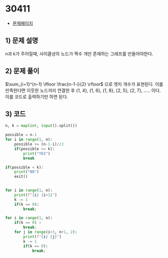 # 30411
- [문제페이지](https://boj.kr/30411)

## 1) 문제 설명
n과 k가 주어질때, 사이클상의 노드가 짝수 개만 존재하는 그래프를 만들어야한다.

## 2) 문제 풀이
$\sum_{i=1}^{n-1} \lfloor \frac{n-1-i}{2} \rfloor$ 으로 엣지 개수가 표현된다. 이를 만족한다면 이웃한 노드끼리 연결한 후 {1, 4}, {1, 6}, {1, 8}, {2, 5}, {2, 7}, ..... 이다. 이를 코드로 출력하기만 하면 된다.

## 3) 코드
```python
n, k = map(int, input().split())

possible = n-1
for i in range(1, n):
    possible += (n-1-i)//2
    if(possible >= k):
        print("YES")
        break

if(possible < k):
    print("NO")
    exit()
        

for i in range(1, n):
    print(f"{i} {i+1}")
    k -= 1
    if(k == 0):
        break;

for i in range(1, n):
    if(k == 0) :
        break;
    for j in range(i+3, n+1, 2):
        print(f"{i} {j}")
        k -= 1
        if(k == 0):
            break;

```